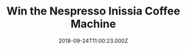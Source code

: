 ---
campaign-uuid: "c-4558e7d3-fb17-4e41-b6a6-21ceed53b550"
type: "Competition"
category: "Technology"
date: "2018-09-24T11:00:23.000Z"
end-date: "2018-10-24T23:59:00.000Z"
disable-form: false
is_promoted: false
has_entry_page: true
title: "Win the Nespresso Inissia Coffee Machine"
competition-description: "<p>Every Nespresso cup has the potential to deliver a moment\
  \ of pleasure. We want you to feel that moment and that is why we want to give you\
  \ the Nespresso Inissia Coffe Machine.</p>\r\n<p>Want to enjoy a delicious coffee\
  \ with Nespresso? Click below for a chance to win.</p>"
hero-header: "Win the Nespresso Inissia Coffee Machine"
terms-confirmation: "N/A"
banner-img: "https://assets.expresslyapp.com/asset-813a479e-f913-4bb2-abb8-caff2985370f.jpg"
logo-left-href: "aaa.nme.com"
logo-left-image: "https://assets.expresslyapp.com/asset-b23e89e9-c295-41a7-9438-2e9da8629ed3.jpg"
logo-left-title: "NME AAA"
bg-image-hero: "https://assets.expresslyapp.com/asset-143a2500-a4eb-409a-998c-2fc42457d9e1.jpg"
bg-image-first: "https://assets.expresslyapp.com/asset-bd82246e-bae4-4c89-b67e-4babd4412383.jpg"
section1-content: "<p>The Nespresso capsule system delivers exceptional taste and\
  \ unique aromas thanks to the preparation of high-quality coffees in hermetically\
  \ sealed and recyclable aluminium capsules for coffee enjoyment at the highest level.</p>\r\
  \n<p>Treat yourself with a delicious coffee everyday with the Nespresso Inissia\
  \ Coffee Machine.</p>"
entry-title: "Win the Nespresso Inissia Coffee Machine."
entry-content: "Enter the draw to win  the Nespresso Inissia Coffee Machine\r\nby\
  \ completing the form below before 23:59 on 24th of October 2018."
has-winner: true
winner-title: "CONGRATULATIONS to Sacha S. who won the incredible Nespresso Inissia\
  \ Coffee Machine!"
winner-banner: "https://assets.expresslyapp.com/asset-8bb73e2c-1e32-4f53-b632-e728597815d4.jpg"
prize-description: "Nespresso Inissia Coffee Machine."
special-conditions: "Multiple entries are allowed up to one every day.\r\nThis competition\
  \ is also available on:\r\nhttps://club.expressly.io/competitions/nespresso-inissia-coffee-machine"
country-restrictions:
- "GB"
---
